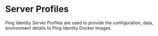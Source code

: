 # Server Profiles

Ping Identity Server Profiles are used to provide the configuration, data, environment details to Ping Identity Docker Images.